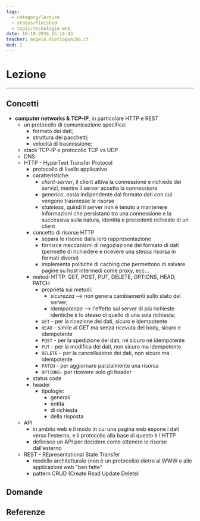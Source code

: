 ```yaml
---
tags:
  - category/lecture
  - status/finished
  - topic/tecnologie-web
date: 10-10-2024 15:14:43
teacher: angelo.diorio@unibo.it
mod: 1
---
```

# Lezione
---
## Concetti
- **computer networks & TCP-IP**, in particolare HTTP e REST
	- un protocollo di comunicazione specifica:
		- formato dei dati;
		- struttura dei pacchetti;
		- velocità di trasmissione;
	- stack TCP-IP e protocollo TCP vs UDP
	- DNS
	- HTTP - HyperText Transfer Protocol
		- protocollo di livello applicativo
		- caratteristiche:
			- _client-server_, il client attiva la connessione e richiede dei servizi, mentre il server accetta la connessione
			- _generico_, ossia indipendente dal formato dati con cui vengono trasmesse le risorse
			- _stateless_, quindi il server non è tenuto a mantenere informazioni che persistano tra una connessione e la successiva sulla natura, identità e precedenti richieste di un client
		- concetto di risorse HTTP
			- separa le risorse dalla loro rappresentazione
			- fornisce meccanismi di negoziazione del formato di dati (permette di richiedere e ricevere una stessa risorsa in formati diversi)
			- implementa politiche di caching che permettono di salvare pagine su host intermedi come proxy, ecc...
		- metodi HTTP: GET, POST, PUT, DELETE, OPTIONS, HEAD, PATCH
			- proprietà sui metodi:
				- _sicurezza_ --> non genera cambiamenti sullo stato del server;
				- _idempotenza_ --> l'effetto sul server di più richieste identiche è lo stesso di quello di una sola richiesta;
			- `GET` - per la ricezione dei dati, sicuro e idempotente
			- `HEAD` - simile al GET ma senza ricevuta del body, sicuro e idempotente
			- `POST` - per la spedizione dei dati, né sicuro né idempotente
			- `PUT` - per la modifica dei dati, non sicuro ma idempotente
			- `DELETE` - per la cancellazione dei dati, non sicuro ma idempotente
			- `PATCH` - per aggiornare parzialmente una risorsa
			- `OPTIONS`- per ricevere solo gli header
		- status code
		- header
			- tipologie:
				- generali
				- entità
				- di richiesta
				- della risposta
	- API
		- in ambito web è il modo in cui una pagina web espone i dati verso l'esterno, e il protocollo alla base di questo è l'HTTP
		- definisco un API per decidere come ottenere le risorse dall'esterno
	- REST - REpresentational State Transfer
		- modello architetturale (non è un protocollo) dietro al WWW e alle applicazioni web "ben fatte"
		- pattern CRUD (Create Read Update Delete)

## Domande

## Referenze
